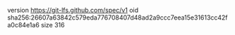 version https://git-lfs.github.com/spec/v1
oid sha256:26607a63842c579eda776708407d48ad2a9ccc7eea15e31613cc42fa0c84e1a6
size 316
